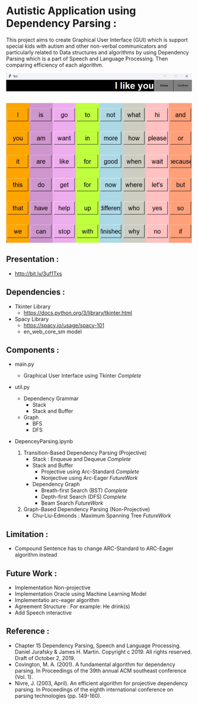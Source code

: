 # Autistic Application using Dependency Parsing :
This project aims to create Graphical User Interface (GUI) which is support special kids with autism and other non-verbal communicators and particularly related to Data structures and algorithms by using Dependency Parsing which is a part of Speech and Language Processing. Then comparing efficiency of each algorithm.

<img src = "figures/GUI.jpg" width="600">

## Presentation :
- http://bit.ly/3uf1Txs

## Dependencies :
- Tkinter Library
    - https://docs.python.org/3/library/tkinter.html
- Spacy Library
    - https://spacy.io/usage/spacy-101
    - en_web_core_sm model

## Components :

- main.py
    - Graphical User Interface using Tkinter *Complete*
- util.py
    - Dependency Grammar
        - Stack
        - Stack and Buffer
    - Graph
        - BFS
        - DFS

- DepenceyParsing.ipynb
    1. Transition-Based Dependency Parsing (Projective)
        - Stack : Enqueue and Dequeue *Complete*
        - Stack and Buffer
            - Projective using Arc-Standard *Complete*
            - Nonjective using Arc-Eager *FutureWork*
        - Dependency Graph
            - Breath-first Search (BST) *Complete*
            - Depth-first Search (DFS) *Complete*
            - Beam Search *FutureWork*
    2. Graph-Based Dependency Parsing (Non-Projective)
        - Chu-Liu-Edmonds : Maximum Spanning Tree *FutureWork*

## Limitation :
- Compound Sentence has to change ARC-Standard to ARC-Eager algorithm instead 

## Future Work :
- Implementation Non-projective
- Implementation Oracle using Machine Learning Model
- Implementatio arc-eager algorithm
- Agreement Structure : For example: He drink(s)
- Add Speech interactive

## Reference :
- Chapter 15 Dependency Parsing, Speech and Language Processing. Daniel Jurafsky & James H. Martin. Copyright c 2019. All rights reserved. Draft of October 2, 2019.
- Covington, M. A. (2001). A fundamental algorithm for dependency parsing. In Proceedings of the 39th annual ACM southeast conference (Vol. 1).
- Nivre, J. (2003, April). An efficient algorithm for projective dependency parsing. In Proceedings of the eighth international conference on parsing technologies (pp. 149-160).